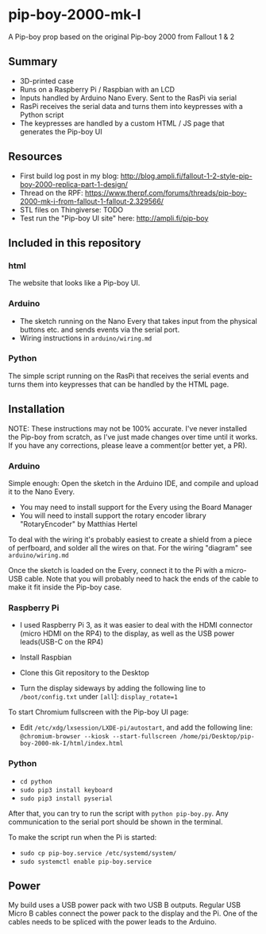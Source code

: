 # pip-boy-2000-mk-I

A Pip-boy prop based on the original Pip-boy 2000 from Fallout 1 &amp; 2

## Summary

- 3D-printed case
- Runs on a Raspberry Pi / Raspbian with an LCD
- Inputs handled by Arduino Nano Every. Sent to the RasPi via serial
- RasPi receives the serial data and turns them into keypresses with a Python script
- The keypresses are handled by a custom HTML / JS page that generates the Pip-boy UI

## Resources

- First build log post in my blog: http://blog.ampli.fi/fallout-1-2-style-pip-boy-2000-replica-part-1-design/
- Thread on the RPF: https://www.therpf.com/forums/threads/pip-boy-2000-mk-i-from-fallout-1-fallout-2.329566/
- STL files on Thingiverse: TODO
- Test run the "Pip-boy UI site" here: http://ampli.fi/pip-boy

## Included in this repository

### html

The website that looks like a Pip-boy UI.

### Arduino

- The sketch running on the Nano Every that takes input from the physical buttons etc. and sends events via the serial port.
- Wiring instructions in `arduino/wiring.md`

### Python

The simple script running on the RasPi that receives the serial events and turns them into keypresses that can be handled by the HTML page.

## Installation

NOTE: These instructions may not be 100% accurate. I've never installed the Pip-boy from scratch, as I've just made changes over time until it works. If you have any corrections, please leave a comment(or better yet, a PR).

### Arduino

Simple enough: Open the sketch in the Arduino IDE, and compile and upload it to the Nano Every.

- You may need to install support for the Every using the Board Manager
- You will need to install support the rotary encoder library "RotaryEncoder" by Matthias Hertel

To deal with the wiring it's probably easiest to create a shield from a piece of perfboard, and solder all the wires on that. For the wiring "diagram" see `arduino/wiring.md`

Once the sketch is loaded on the Every, connect it to the Pi with a micro-USB cable. Note that you will probably need to hack the ends of the cable to make it fit inside the Pip-boy case.

### Raspberry Pi

- I used Raspberry Pi 3, as it was easier to deal with the HDMI connector (micro HDMI on the RP4) to the display, as well as the USB power leads(USB-C on the RP4)

- Install Raspbian
- Clone this Git repository to the Desktop
- Turn the display sideways by adding the following line to `/boot/config.txt` under `[all`]:
`display_rotate=1`

To start Chromium fullscreen with the Pip-boy UI page:
- Edit `/etc/xdg/lxsession/LXDE-pi/autostart`, and add the following line:
`@chromium-browser --kiosk --start-fullscreen /home/pi/Desktop/pip-boy-2000-mk-I/html/index.html`

### Python

- `cd python`
- `sudo pip3 install keyboard`
- `sudo pip3 install pyserial`

After that, you can try to run the script with `python pip-boy.py`. Any communication to the serial port should be shown in the terminal.

To make the script run when the Pi is started:

- `sudo cp pip-boy.service /etc/systemd/system/`
- `sudo systemctl enable pip-boy.service`

## Power

My build uses a USB power pack with two USB B outputs. Regular USB Micro B cables connect the power pack to the display and the Pi. One of the cables needs to be spliced with the power leads to the Arduino.
